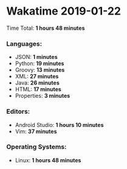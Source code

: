 # Wakatime 2019-01-22

Time Total: **1 hours 48 minutes**

### Languages:
- JSON: **1 minutes** 
- Python: **19 minutes** 
- Groovy: **13 minutes** 
- XML: **27 minutes** 
- Java: **26 minutes** 
- HTML: **17 minutes** 
- Properties: **3 minutes** 

### Editors:
- Android Studio: **1 hours 10 minutes** 
- Vim: **37 minutes** 

### Operating Systems:
- Linux: **1 hours 48 minutes** 

